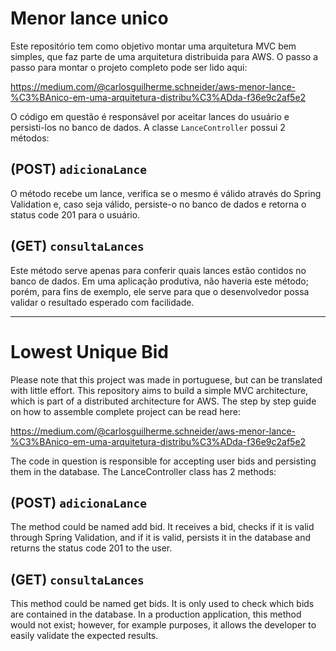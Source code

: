 # Menor lance unico

Este repositório tem como objetivo montar uma arquitetura MVC bem simples, que faz parte de uma arquitetura distribuida para AWS. O passo a passo para montar o projeto completo pode ser lido aqui:

https://medium.com/@carlosguilherme.schneider/aws-menor-lance-%C3%BAnico-em-uma-arquitetura-distribu%C3%ADda-f36e9c2af5e2

O código em questão é responsável por aceitar lances do usuário e persisti-los no banco de dados. A classe `LanceController` possui 2 métodos:

## (POST) `adicionaLance`
O método recebe um lance, verifica se o mesmo é válido através do Spring Validation e, caso seja válido, persiste-o no banco de dados e retorna o status code 201 para o usuário.

## (GET) `consultaLances`
Este método serve apenas para conferir quais lances estão contidos no banco de dados. Em uma aplicação produtiva, não haveria este método; porém, para fins de exemplo, ele serve para que o desenvolvedor possa validar o resultado esperado com facilidade.


----------------------------------------------------------------------------------------

# Lowest Unique Bid
Please note that this project was made in portuguese, but can be translated with little effort.
This repository aims to build a simple MVC architecture, which is part of a distributed architecture for AWS. The step by step guide on how to assemble complete project can be read here:

https://medium.com/@carlosguilherme.schneider/aws-menor-lance-%C3%BAnico-em-uma-arquitetura-distribu%C3%ADda-f36e9c2af5e2

The code in question is responsible for accepting user bids and persisting them in the database. The LanceController class has 2 methods:

## (POST) `adicionaLance`
The method could be named add bid. It receives a bid, checks if it is valid through Spring Validation, and if it is valid, persists it in the database and returns the status code 201 to the user.

## (GET) `consultaLances`
This method could be named get bids. It is only used to check which bids are contained in the database. In a production application, this method would not exist; however, for example purposes, it allows the developer to easily validate the expected results.
